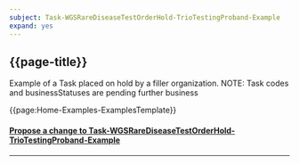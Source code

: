 ```yaml
---
subject: Task-WGSRareDiseaseTestOrderHold-TrioTestingProband-Example
expand: yes
---
```



## {{page-title}}

Example of a Task placed on hold by a filler organization. NOTE: Task codes and businessStatuses are pending further business 

{{page:Home-Examples-ExamplesTemplate}}


<div id="Feedback" class="tabcontent">
<h4><a href='https://simplifier.net/NHS-Digital-FHIR-Genomics-Implementation-Guide/Task-WGSRareDiseaseTestOrderHold-TrioTestingProband-Example/~issues?level=Filee' target="_blank">Propose a change to Task-WGSRareDiseaseTestOrderHold-TrioTestingProband-Example</a></h4>
</div>

---